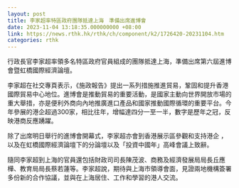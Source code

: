 ```yaml
---
layout: post
title: 李家超率特區政府團隊抵達上海　準備出席進博會
date: 2023-11-04 13:18:35.000000000 +08:00
link: https://news.rthk.hk/rthk/ch/component/k2/1726420-20231104.htm
categories: rthk
---
```


行政長官李家超率領多名特區政府官員組成的團隊抵達上海，準備出席第六屆進博會暨虹橋國際經濟論壇。
 
李家超在社交專頁表示，《施政報告》提出一系列措施推進貿易，鞏固和提升香港國際貿易中心地位。進博會是推動貿易的重要活動，是國家主動向世界開放市場的重大舉措，亦是便利外商向內地推廣進口產品和國家推動國際循環的重要平台。今年參展的港企超過300家，相比往年，增幅達四分一至一半，數字是歷年之冠，反映港商反應踴躍。
 
除了出席明日舉行的進博會開幕式，李家超亦會到香港展示區參觀和支持港企 ，以及在虹橋國際經濟論壇下的分論壇以及「投資中國年」高峰會議上致辭。
 
隨同李家超到上海的官員還包括財政司司長陳茂波、商務及經濟發展局局長丘應樺、教育局局長蔡若蓮等。李家超說，期待與上海市領導會面，見證兩地機構簽署多份新的合作協議，並與在上海居住、工作和學習的港人交流。
